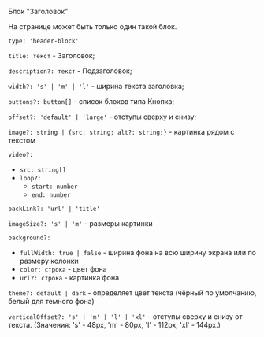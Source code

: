 Блок "Заголовок"

На странице может быть только один такой блок.

`type: 'header-block'`

`title: текст` - Заголовок;

`description?: текст` - Подзаголовок;

`width?: 's' | 'm' | 'l'` - ширина текста заголовка;

`buttons?: button[]` - список блоков типа Кнопка;

`offset?: 'default' | 'large'` - отступы сверху и снизу;

`image?: string | {src: string; alt?: string;}` - картинка рядом с текстом

`video?:`

- `src: string[]`
- `loop?:`
  - `start: number`
  - `end: number`

`backLink?: 'url' | 'title'`

`imageSize?: 's' | 'm'` - размеры картинки

`background?:`

- `fullWidth: true | false` - ширина фона на всю ширину экрана или по размеру колонки
- `color: строка` - цвет фона
- `url?: строка` - картинка фона

`theme?: default | dark` - определяет цвет текста (чёрный по умолчанию, белый для темного фона)

`verticalOffset?: 's' | 'm' | 'l' | 'xl'` - отступы сверху и снизу от текста. (Значения: 's' - 48px, 'm' - 80px, 'l' - 112px, 'xl' - 144px.)

